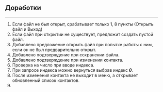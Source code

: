 ## Доработки

---
1. Если файл не был открыт, срабатывает только 1, 8 пункты (Открыть файл и Выход)
2. Если файл при открытии не существует, предложит создать пустой файл.
3. Добавлено предложение открыть файл при попытке работы с ним, если он не был предварительно открыт.
4. Добавлено подтверждение при сохранении файла.
5. Добавлено подтверждение при изменении контакта.
6. Проверка на число при вводе индекса.
7. При запросе индекса можно вернуться выбрав индекс _**0**_.
8. После изменения контакта не выходит в меню, а открывает обновленный список контактов.
9. 
